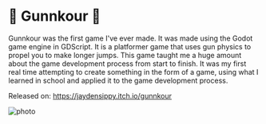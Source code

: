 # 🔫 Gunnkour 🔫

Gunnkour was the first game I've ever made. It was made using the Godot game engine in GDScript. It is a platformer game that uses gun physics to propel you to make longer jumps. This game taught me a huge amount about the game development process from start to finish. It was my first real time attempting to create something in the form of a game, using what I learned in school and applied it to the game development process. 

Released on: https://jaydensippy.itch.io/gunnkour

![photo](https://jaydensipe.com/_app/immutable/assets/gunnkourpic.DMKOUiPv.avif)
